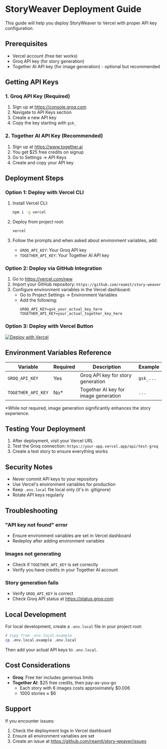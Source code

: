 # StoryWeaver Deployment Guide

This guide will help you deploy StoryWeaver to Vercel with proper API key configuration.

## Prerequisites

- Vercel account (free tier works)
- Groq API key (for story generation)
- Together AI API key (for image generation) - optional but recommended

## Getting API Keys

### 1. Groq API Key (Required)
1. Sign up at https://console.groq.com
2. Navigate to API Keys section
3. Create a new API key
4. Copy the key starting with `gsk_`

### 2. Together AI API Key (Recommended)
1. Sign up at https://www.together.ai
2. You get $25 free credits on signup
3. Go to Settings → API Keys
4. Create and copy your API key

## Deployment Steps

### Option 1: Deploy with Vercel CLI

1. Install Vercel CLI:
   ```bash
   npm i -g vercel
   ```

2. Deploy from project root:
   ```bash
   vercel
   ```

3. Follow the prompts and when asked about environment variables, add:
   - `GROQ_API_KEY`: Your Groq API key
   - `TOGETHER_API_KEY`: Your Together AI API key

### Option 2: Deploy via GitHub Integration

1. Go to https://vercel.com/new
2. Import your GitHub repository: `https://github.com/reamit/story-weaver`
3. Configure environment variables in the Vercel dashboard:
   - Go to Project Settings → Environment Variables
   - Add the following:
     ```
     GROQ_API_KEY=gsk_your_actual_key_here
     TOGETHER_API_KEY=your_actual_together_key_here
     ```

### Option 3: Deploy with Vercel Button

[![Deploy with Vercel](https://vercel.com/button)](https://vercel.com/new/clone?repository-url=https%3A%2F%2Fgithub.com%2Freamit%2Fstory-weaver&env=GROQ_API_KEY,TOGETHER_API_KEY&envDescription=API%20keys%20for%20story%20and%20image%20generation&envLink=https%3A%2F%2Fgithub.com%2Freamit%2Fstory-weaver%2Fblob%2Fmaster%2FDEPLOYMENT.md)

## Environment Variables Reference

| Variable | Required | Description | Example |
|----------|----------|-------------|---------|
| `GROQ_API_KEY` | Yes | Groq API key for story generation | `gsk_...` |
| `TOGETHER_API_KEY` | No* | Together AI key for image generation | `...` |

*While not required, image generation significantly enhances the story experience.

## Testing Your Deployment

1. After deployment, visit your Vercel URL
2. Test the Groq connection: `https://your-app.vercel.app/api/test-groq`
3. Create a test story to ensure everything works

## Security Notes

- Never commit API keys to your repository
- Use Vercel's environment variables for production
- Keep `.env.local` file local only (it's in .gitignore)
- Rotate API keys regularly

## Troubleshooting

### "API key not found" error
- Ensure environment variables are set in Vercel dashboard
- Redeploy after adding environment variables

### Images not generating
- Check if `TOGETHER_API_KEY` is set correctly
- Verify you have credits in your Together AI account

### Story generation fails
- Verify `GROQ_API_KEY` is correct
- Check Groq API status at https://status.groq.com

## Local Development

For local development, create a `.env.local` file in your project root:

```bash
# Copy from .env.local.example
cp .env.local.example .env.local
```

Then add your actual API keys to `.env.local`.

## Cost Considerations

- **Groq**: Free tier includes generous limits
- **Together AI**: $25 free credits, then pay-as-you-go
  - Each story with 6 images costs approximately $0.006
  - 1000 stories ≈ $6

## Support

If you encounter issues:
1. Check the deployment logs in Vercel dashboard
2. Ensure all environment variables are set
3. Create an issue at https://github.com/reamit/story-weaver/issues